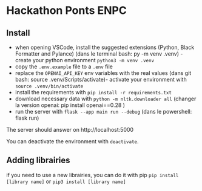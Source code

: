 # Hackathon Ponts ENPC

## Install

- when opening VSCode, install the suggested extensions (Python, Black Formatter and Pylance)
(dans le terminal bash: py -m venv .venv) - create your python environment `python3 -m venv .venv`
- copy the `.env.example` file to a `.env` file
- replace the `OPENAI_API_KEY` env variables with the real values
(dans git bash: source .venv/Scripts/activate)- activate your environment with `source .venv/bin/activate`
- install the requirements with `pip install -r requirements.txt`
- download necessary data with `python -m nltk.downloader all`
  (changer la version openai: pip install openai==0.28  )
- run the server with `flask --app main run --debug` (dans le powershell: flask run)


The server should answer on http://localhost:5000

You can deactivate the environment with `deactivate`.

## Adding librairies

if you need to use a new librairies, you can do it with pip
`pip install [library name]` or `pip3 install [library name]`
